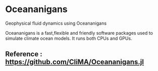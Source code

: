 # Oceananigans
Geophysical fluid dynamics using Oceananigans

Oceananigans is a fast,flexible and friendly software packages used to simulate climate ocean models. It runs both CPUs and GPUs.

## Reference : https://github.com/CliMA/Oceananigans.jl
